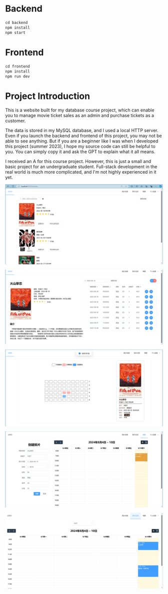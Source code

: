 # Backend

```
cd backend
npm install
npm start
```

# Frontend

```
cd frontend
npm install
npm run dev
```

# Project Introduction

This is a website built for my database course project, which can enable you to manage movie ticket sales as an admin and purchase tickets as a customer. 

The data is stored in my MySQL database, and I used a local HTTP server. Even if you launch the backend and frontend of this project, you may not be able to see anything. But if you are a beginner like I was when I developed this project (summer 2023), I hope my source code can still be helpful to you. You can simply copy it and ask the GPT to explain what it all means.

I received an A for this course project. However, this is just a small and basic project for an undergraduate student. Full-stack development in the real world is much more complicated, and I'm not highly experienced in it yet.

![image-20240810144652284](README.assets/image-20240810144652284.png)

![image-20240810144744430](README.assets/image-20240810144744430.png)

![image-20240810144801244](README.assets/image-20240810144801244.png)

![image-20240810144859516](README.assets/image-20240810144859516.png)

![image-20240810145001652](README.assets/image-20240810145001652.png)
